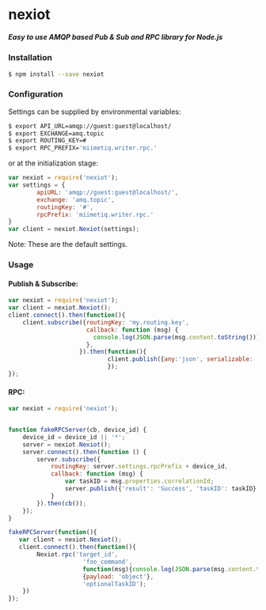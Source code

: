 # nexiot   
##### Easy to use AMQP based Pub & Sub and RPC library for Node.js

### Installation

```sh
$ npm install --save nexiot
```

### Configuration

Settings can be supplied by environmental variables:

```sh
$ export API_URL=amqp://guest:guest@localhost/
$ export EXCHANGE=amq.topic
$ export ROUTING_KEY=#
$ export RPC_PREFIX='miimetiq.writer.rpc.'
```

or at the initialization stage:

```js
var nexiot = require('nexiot');
var settings = {
        apiURL: 'amqp://guest:guest@localhost/',
        exchange: 'amq.topic',
        routingKey: '#',
        rpcPrefix: 'miimetiq.writer.rpc.'
}
var client = nexiot.Nexiot(settings);
```

Note: These are the default settings.

### Usage
#### Publish & Subscribe:
```js
var nexiot = require('nexiot');
var client = nexiot.Nexiot();
client.connect().then(function(){
	client.subscribe({routingKey: 'my.routing.key',
	                  callback: function (msg) {
	                  	console.log(JSON.parse(msg.content.toString()));
	                  },
	                }).then(function(){
							client.publish({any:'json', serializable: 'object'}, 'my.routing.key');
							});
});           
```

#### RPC:

```js
var nexiot = require('nexiot');


function fakeRPCServer(cb, device_id) {
    device_id = device_id || '*';
    server = nexiot.Nexiot();
    server.connect().then(function () {
        server.subscribe({
            routingKey: server.settings.rpcPrefix + device_id,
            callback: function (msg) {
                var taskID = msg.properties.correlationId;
                server.publish({'result': 'Success', 'taskID': taskID}, taskID);
            }
        }).then(cb());
    });
}

fakeRPCServer(function(){
   var client = nexiot.Nexiot();
   client.connect().then(function(){
		Nexiot.rpc('target_id', 
					 'foo_command', 
					 function(msg){console.log(JSON.parse(msg.content.toString()));},
				  	 {payload: 'object'}, 
				  	 'optionalTaskID');
	})
});              
```

